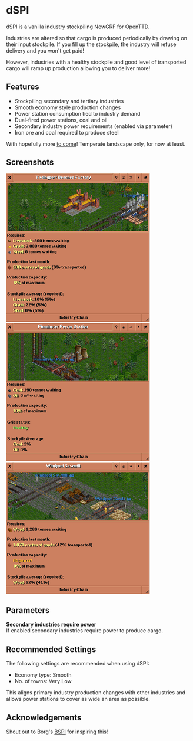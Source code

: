 # dSPI

dSPI is a vanilla industry stockpiling NewGRF for OpenTTD.

Industries are altered so that cargo is produced periodically by drawing on
their input stockpile. If you fill up the stockpile, the industry will refuse
delivery and you won't get paid!

However, industries with a healthy stockpile and good level of transported cargo
will ramp up production allowing you to deliver more!


## Features
  * Stockpiling secondary and tertiary industries
  * Smooth economy style production changes
  * Power station consumption tied to industry demand
  * Dual-fired power stations, coal and oil
  * Secondary industry power requirements (enabled via parameter)
  * Iron ore and coal required to produce steel

With hopefully more [to come](TODO.md)! Temperate landscape only, for now at
least.


## Screenshots
![Factory showing stockpile requirements.](doc/img/ind_normal.png)
![Power station with healthy grid status.](doc/img/grid_healthy.png)
![Sawmill with no power.](doc/img/ind_no_power.png)


## Parameters
**Secondary industries require power**  
If enabled secondary industries require power to produce cargo.


## Recommended Settings
The following settings are recommended when using dSPI:
  * Economy type: Smooth
  * No. of towns: Very Low

This aligns primary industry production changes with other industries and allows
power stations to cover as wide an area as possible.


## Acknowledgements
Shout out to Borg's [BSPI](https://www.tt-forums.net/viewtopic.php?t=84735) for
inspiring this!
